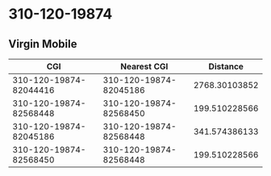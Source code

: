 # 310-120-19874
## Virgin Mobile


| CGI | Nearest CGI | Distance |
|-----|-------------|----------|
| 310-120-19874-82044416 | 310-120-19874-82045186 | 2768.30103852 |
| 310-120-19874-82568448 | 310-120-19874-82568450 | 199.510228566 |
| 310-120-19874-82045186 | 310-120-19874-82568448 | 341.574386133 |
| 310-120-19874-82568450 | 310-120-19874-82568448 | 199.510228566 |
